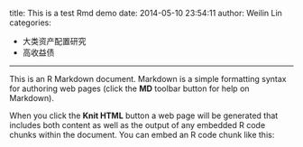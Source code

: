 title: This is a test Rmd demo
date: 2014-05-10 23:54:11
author: Weilin Lin
categories:
- 大类资产配置研究
- 高收益债
---
This is an R Markdown document. Markdown is a simple formatting syntax for authoring web pages (click the **MD** toolbar button for help on Markdown).

When you click the **Knit HTML** button a web page will be generated that includes both content as well as the output of any embedded R code chunks within the document. You can embed an R code chunk like this:









